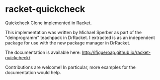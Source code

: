 racket-quickcheck
=================

Quickcheck Clone implemented in Racket.

This implementation was written by Michael Sperber as part of the "deinprogramm" teachpack in DrRacket.
I extracted is as an independent package for use with the new package manager in DrRacket.

The documentation is available here:
  http://ifigueroap.github.io/racket-quickcheck/

Contributions are welcome! In particular, more examples for the documentation would help.


